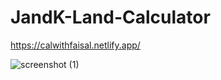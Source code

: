 # JandK-Land-Calculator
https://calwithfaisal.netlify.app/

![screenshot (1)](https://github.com/DevFaisal/JandK-Land-Calculator/assets/74142521/3a0d6f6b-7c61-4a1b-9a6a-3266463cad2e)
